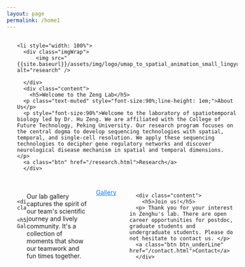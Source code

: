 ```yaml
---
layout: page
permalink: /home1
---
```


<style>
  table {
    width: 100%;
  }
  .img-cell {
    width: 25%; /* 分配25%宽度给图片 */
  }
  .img-cell img {
    width: 100%; /* 图片宽度自适应单元格 */
    height: auto;
  }
  .text-cell {
    width: 25%; /* 分配25%宽度给文字 */
  }


  .imgContainer{
         display: flex;
    width: 100%;
    flex-wrap: wrap;
    justify-content: space-between;
    }
   
    .imgContainer li{
      list-style: none;
    margin: 20px 0;
width: 49%;
    display: flex;
    }
    .imgContainer .imgWrap{
    display: flex;
    justify-content: center;
    align=-items: center;
          width: 50%;

    padding: 20px;
    }
    .imgContainer li .content{
      width: 50%;
      padding: 0px 20px;
    }
    .text .content{
      width: 100% !important;

    }
    .imgContainer li .content p {
      line-height: 30px;
    }
    .imgContainer li img{
      width: 300px;
        height: fit-content;
    }
    .imgContainer h4{
      margin: 0;
      line-height: 50px;
    }
    .btn{
          color: #fff;
              text-decoration: none;
    background-color: #1677ff;
    padding: 5px 20px;
    border-radius:5px;
    display: inline-block;
    box-shadow: 0 2px 0 rgba(5, 145, 255, 0.1);
    }
    a:hover{
      color: #fff;
    }

    .btn_underLine{
      text-decoration: underline;
      background: none;
    box-shadow: none;

      color: #1677ff;
    }
    .btn_underLine:hover{
           color: #1677ff;

    }
    h5{
      font-size: 30px;
      font-weight: 200;
      margin: 15px 0;
    }
</style>

<ul class="imgContainer">

    <li style="width: 100%">
      <div class="imgWrap">
          <img src="{{site.baseurl}}/assets/img/logo/umap_to_spatial_animation_small_lingyuan.gif" alt="research" />

      </div>
      <div class="content">
        <h5>Welcome to the Zeng Lab</h5>
      <p class="text-muted" style="font-size:90%;line-height: 1em;">About Us</p>
      <p style="font-size:90%">Welcome to the laboratory of spatiotemporal biology led by Dr. Hu Zeng. We are affiliated with the College of Future Technology, Peking University. Our research program focuses on the central dogma to develop sequencing technologies with spatial, temporal, and single-cell resolution. We apply these sequencing technologies to decipher gene regulatory networks and discover neurological disease mechanism in spatial and temporal dimensions. </p>
      <a class="btn" href="/research.html">Research</a>
      </div>
  </li>

  <li class="text">
     
      <div class="content">
        <h5>Lab Gallery</h5>
 <p>Our lab gallery captures the spirit of our team's scientific journey and lively community. It's a collection of moments that show our teamwork and fun times together.</p>
      <a class="btn btn_underLine" href="/blog.html">Gallery</a>
      </div>
  </li>

  <li class="text">

      <div class="content">
        <h5>Join us!</h5>
      <p> Thank you for your interest in Zenghu's lab. There are open career opportunities for postdoc, graduate students and undergraduate students. Please do not hesitate to contact us. </p>
      <a class="btn btn_underLine" href="/contact.html">Contact</a>
      </div>
  </li>
</ul>
